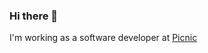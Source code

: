 ### Hi there 👋

I'm working as a software developer at [Picnic](https://github.com/PicnicSupermarket)
